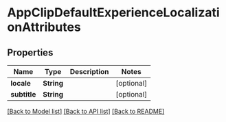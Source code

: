 # AppClipDefaultExperienceLocalizationAttributes

## Properties
Name | Type | Description | Notes
------------ | ------------- | ------------- | -------------
**locale** | **String** |  | [optional] 
**subtitle** | **String** |  | [optional] 

[[Back to Model list]](../README.md#documentation-for-models) [[Back to API list]](../README.md#documentation-for-api-endpoints) [[Back to README]](../README.md)


